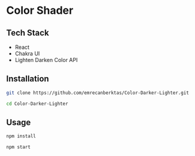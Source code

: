 # Color Shader

## Tech Stack

- React
- Chakra UI
- Lighten Darken Color API

## Installation

```bash
git clone https://github.com/emrecanberktas/Color-Darker-Lighter.git
```

```bash
cd Color-Darker-Lighter
```

## Usage

```bash
npm install
```

```bash
npm start
```

